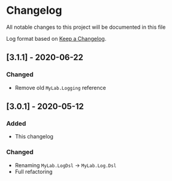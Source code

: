 # Changelog

All notable changes to this project will be documented in this file

Log format based on [Keep a Changelog](https://keepachangelog.com/en/1.0.0/).

## [3.1.1] - 2020-06-22

### Changed

* Remove old `MyLab.Logging` reference

## [3.0.1] - 2020-05-12

### Added

- This changelog

### Changed

* Renaming `MyLab.LogDsl` -> `MyLab.Log.Dsl`
* Full refactoring